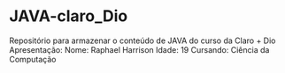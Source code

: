 # JAVA-claro_Dio
Repositório para armazenar o conteúdo de JAVA do curso da Claro + Dio
Apresentação: 
    Nome: Raphael Harrison
    Idade: 19
    Cursando: Ciência da Computação